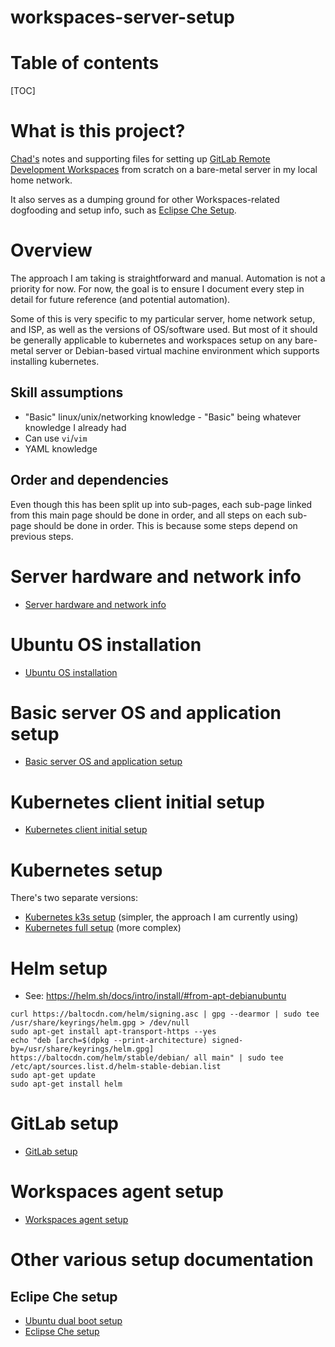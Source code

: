 # workspaces-server-setup

# Table of contents

[TOC]

# What is this project?

[Chad's](https://gitlab.com/cwoolley-gitlab) notes and supporting files for setting up [GitLab Remote Development Workspaces](https://docs.gitlab.com/ee/user/workspace/) from scratch
on a bare-metal server in my local home network.

It also serves as a dumping ground for other Workspaces-related dogfooding and setup info,
such as [Eclipse Che Setup](./eclipse_che_setup.md).

# Overview

The approach I am taking is straightforward and manual. Automation is not a priority for now. For now, the goal is to 
ensure I document every step in detail for future reference (and potential automation).

Some of this is very specific to my particular server, home network setup, and ISP, as well as the versions of OS/software
used. But most of it should be generally applicable to kubernetes and workspaces setup on any bare-metal server
or Debian-based virtual machine environment which supports installing kubernetes.

## Skill assumptions

- "Basic" linux/unix/networking knowledge - "Basic" being whatever knowledge I already had
- Can use `vi`/`vim`
- YAML knowledge

## Order and dependencies

Even though this has been split up into sub-pages, each sub-page linked from this main page should be done in order,
and all steps on each sub-page should be done in order. This is because some steps depend on previous steps.

# Server hardware and network info

- [Server hardware and network info](./server_hardware_and_network_info.md)

# Ubuntu OS installation

- [Ubuntu OS installation](./ubuntu_os_installation.md)

# Basic server OS and application setup

- [Basic server OS and application setup](./basic_server_os_and_application_setup.md)

# Kubernetes client initial setup

- [Kubernetes client initial setup](./kubernetes_client_initial_setup.md)

# Kubernetes setup

There's two separate versions:

- [Kubernetes k3s setup](./kubernetes_k3s_setup.md) (simpler, the approach I am currently using)
- [Kubernetes full setup](./kubernetes_full_setup.md) (more complex)

# Helm setup

- See: https://helm.sh/docs/intro/install/#from-apt-debianubuntu
```
curl https://baltocdn.com/helm/signing.asc | gpg --dearmor | sudo tee /usr/share/keyrings/helm.gpg > /dev/null
sudo apt-get install apt-transport-https --yes
echo "deb [arch=$(dpkg --print-architecture) signed-by=/usr/share/keyrings/helm.gpg] https://baltocdn.com/helm/stable/debian/ all main" | sudo tee /etc/apt/sources.list.d/helm-stable-debian.list
sudo apt-get update
sudo apt-get install helm
```


# GitLab setup

- [GitLab setup](./gitlab_setup.md)

# Workspaces agent setup

- [Workspaces agent setup](./workspaces_agent_setup.md)

# Other various setup documentation

## Eclipe Che setup

- [Ubuntu dual boot setup](./ubuntu_dual_boot_setup.md)
- [Eclipse Che setup](./eclipse_che_setup.md)
